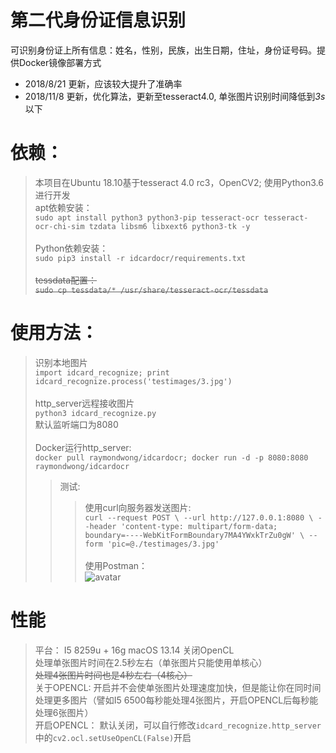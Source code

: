 # 第二代身份证信息识别
可识别身份证上所有信息：姓名，性别，民族，出生日期，住址，身份证号码。提供Docker镜像部署方式
* 2018/8/21 更新，应该较大提升了准确率
* 2018/11/8 更新，优化算法，更新至tesseract4.0, 单张图片识别时间降低到*3s*以下
# 依赖：
> 本项目在Ubuntu 18.10基于tesseract 4.0 rc3，OpenCV2; 使用Python3.6进行开发<br>
> apt依赖安装：<br>
>`sudo apt install python3 python3-pip tesseract-ocr tesseract-ocr-chi-sim tzdata libsm6 libxext6 python3-tk -y` <br><br>
> Python依赖安装：<br>
>`sudo pip3 install -r idcardocr/requirements.txt`<br><br>
> ~~tessdata配置：~~<br>
> ~~`sudo cp tessdata/* /usr/share/tesseract-ocr/tessdata`~~<br>
# 使用方法：
> 识别本地图片<br>
> `import idcard_recognize; print idcard_recognize.process('testimages/3.jpg')`<br><br>
> http_server远程接收图片<br>
> `python3 idcard_recognize.py`  <br>
> 默认监听端口为8080 <br><br>
> Docker运行http_server:  <br>
> `docker pull raymondwong/idcardocr; docker run -d -p 8080:8080 raymondwong/idcardocr`  <br>
>> 测试:  <br>
>>> 使用curl向服务器发送图片:  <br>
>>>`curl --request POST \
  --url http://127.0.0.1:8080 \
  --header 'content-type: multipart/form-data; boundary=----WebKitFormBoundary7MA4YWxkTrZu0gW' \
  --form 'pic=@./testimages/3.jpg'`  <br><br>
>>> 使用Postman：  <br>
>>> ![avatar](postman.jpg) <br>

# 性能<br>
> 平台： I5 8259u + 16g macOS 13.14 关闭OpenCL<br>
处理单张图片时间在2.5秒左右（单张图片只能使用单核心）  <br>
~~处理4张图片时间也是4秒左右（4核心）~~  <br>
关于OPENCL: 开启并不会使单张图片处理速度加快，但是能让你在同时间处理更多图片（譬如I5 6500每秒能处理4张图片，开启OPENCL后每秒能处理6张图片） <br> 
开启OPENCL： 默认关闭，可以自行修改`idcard_recognize.http_server`中的`cv2.ocl.setUseOpenCL(False)`开启
